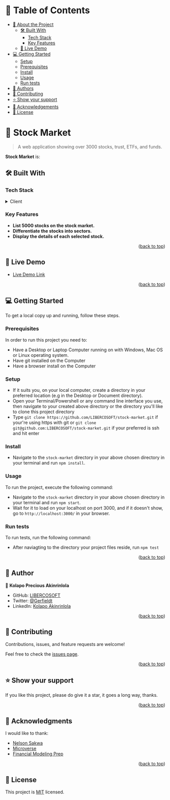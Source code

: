 <!-- TABLE OF CONTENTS -->

# 📗 Table of Contents

- [📖 About the Project](#about-project)
  - [🛠 Built With](#built-with)
    - [Tech Stack](#tech-stack)
    - [Key Features](#key-features)
  - [🚀 Live Demo](#live-demo)
- [💻 Getting Started](#getting-started)
  - [Setup](#setup)
  - [Prerequisites](#prerequisites)
  - [Install](#install)
  - [Usage](#usage)
  - [Run tests](#run-tests)
- [👥 Authors](#authors)
- [🤝 Contributing](#contributing)
- [⭐️ Show your support](#support)
- [🙏 Acknowledgements](#acknowledgements)
- [📝 License](#license)

<!-- PROJECT DESCRIPTION -->

# 📖 Stock Market

> A web application showing over 3000 stocks, trust, ETFs, and funds.

**Stock Market** is:

## 🛠 Built With

### Tech Stack

<details>
  <summary>Client</summary>
  <ul>
    <li><a href="https://reactjs.org/">React.js</a></li>
    <li><a href="https://redux.js.org/">Redux</a></li>
    <li><a href="https://financialmodelingprep.com/developer/docs/">Financial Modeling API</a></li>
  </ul>
</details>

<!-- Features -->

### Key Features

- **List 5000 stocks on the stock market.**
- **Differentiate the stocks into sectors.**
- **Display the details of each selected stock.**

<p align="right">(<a href="#readme-top">back to top</a>)</p>

<!-- LIVE DEMO -->

## 🚀 Live Demo

- [Live Demo Link](https://deploy-preview-6--lighthearted-druid-5c17e6.netlify.app/)

<p align="right">(<a href="#readme-top">back to top</a>)</p>

<!-- GETTING STARTED -->

## 💻 Getting Started
To get a local copy up and running, follow these steps.

### Prerequisites

In order to run this project you need to:

- Have a Desktop or Laptop Computer running on with Windows, Mac OS or Linux operating system.
- Have git installed on the Computer
- Have a browser install on the Computer

### Setup

- If it suits you, on your local computer, create a directory in your preferred location (e.g in the Desktop or Document directory).
- Open your Terminal/Powershell or any command line interface you use, then navigate to your created above directory or the directory you'll like to clone this project directory
- Type `git clone https://github.com/LIBERCOSOFT/stock-market.git` if your're using https with git or `git clone git@github.com:LIBERCOSOFT/stock-market.git` if your preferred is ssh and hit enter

### Install

- Navigate to the `stock-market` directory in your above chosen directory in your terminal and run `npm install`.

### Usage

To run the project, execute the following command:

- Navigate to the `stock-market` directory in your above chosen directory in your terminal and run `npm start`.
- Wait for it to load on your localhost on port 3000, and if it doesn't show, go to `http://localhost:3000/` in your browser.

### Run tests

To run tests, run the following command:

- After naviagting to the directory your project files reside, run `npm test`


<p align="right">(<a href="#readme-top">back to top</a>)</p>

<!-- AUTHORS -->

## 👥 Author

👤 **Kolapo Precious Akinrinlola**

- GitHub: [LIBERCOSOFT](https://github.com/LIBERCOSOFT)
- Twitter: [@Gerfieldt](https://twitter.com/Gerfieldt)
- LinkedIn: [Kolapo Akinrinlola](https://linkedin.com/in/kolapo-akinrinlola-072097110)

<p align="right">(<a href="#readme-top">back to top</a>)</p>

<!-- CONTRIBUTING -->

## 🤝 Contributing

Contributions, issues, and feature requests are welcome!

Feel free to check the [issues page](../../issues/).

<p align="right">(<a href="#readme-top">back to top</a>)</p>

<!-- SUPPORT -->

## ⭐️ Show your support
If you like this project, please do give it a star, it goes a long way, thanks.

<p align="right">(<a href="#readme-top">back to top</a>)</p>

<!-- ACKNOWLEDGEMENTS -->

## 🙏 Acknowledgments

I would like to thank:

- [Nelson Sakwa](https://www.behance.net/sakwadesignstudio)
- [Microverse](https://www.microverse.org/)
- [Financial Modeling Prep](https://financialmodelingprep.com/developer/docs/)

<p align="right">(<a href="#readme-top">back to top</a>)</p>

<!-- LICENSE -->

## 📝 License

This project is [MIT](./LICENSE) licensed.
